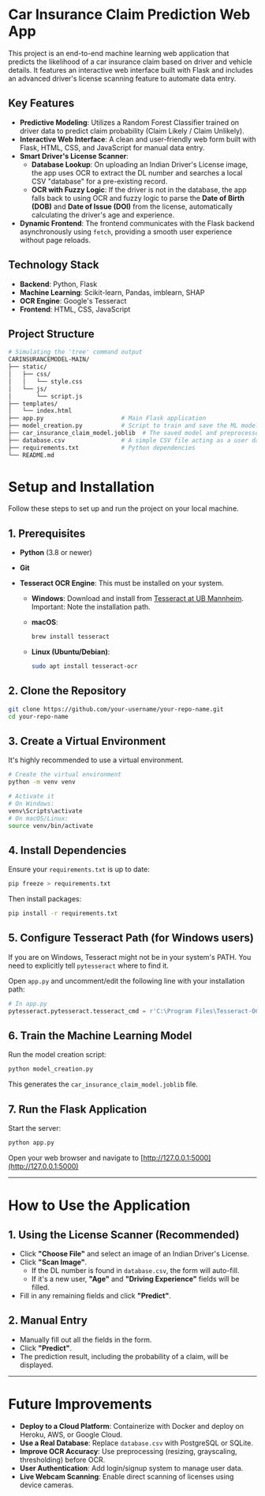 # Car Insurance Claim Prediction Web App

This project is an end-to-end machine learning web application that predicts the likelihood of a car insurance claim based on driver and vehicle details. It features an interactive web interface built with Flask and includes an advanced driver's license scanning feature to automate data entry.

<!-- You can replace this with a screenshot of your own app! -->

## Key Features

-   **Predictive Modeling**: Utilizes a Random Forest Classifier trained on driver data to predict claim probability (Claim Likely / Claim Unlikely).
-   **Interactive Web Interface**: A clean and user-friendly web form built with Flask, HTML, CSS, and JavaScript for manual data entry.
-   **Smart Driver's License Scanner**:
    -   **Database Lookup**: On uploading an Indian Driver's License image, the app uses OCR to extract the DL number and searches a local CSV "database" for a pre-existing record.
    -   **OCR with Fuzzy Logic**: If the driver is not in the database, the app falls back to using OCR and fuzzy logic to parse the **Date of Birth (DOB)** and **Date of Issue (DOI)** from the license, automatically calculating the driver's age and experience.
-   **Dynamic Frontend**: The frontend communicates with the Flask backend asynchronously using `fetch`, providing a smooth user experience without page reloads.

## Technology Stack

-   **Backend**: Python, Flask
-   **Machine Learning**: Scikit-learn, Pandas, imblearn, SHAP
-   **OCR Engine**: Google's Tesseract
-   **Frontend**: HTML, CSS, JavaScript

## Project Structure

```bash
# Simulating the 'tree' command output
CARINSURANCEMODEL-MAIN/
├── static/
│   ├── css/
│   │   └── style.css
│   └── js/
│       └── script.js
├── templates/
│   └── index.html
├── app.py                      # Main Flask application
├── model_creation.py           # Script to train and save the ML model
├── car_insurance_claim_model.joblib  # The saved model and preprocessor
├── database.csv                # A simple CSV file acting as a user database
├── requirements.txt            # Python dependencies
└── README.md
```

# Setup and Installation

Follow these steps to set up and run the project on your local machine.

## 1. Prerequisites

- **Python** (3.8 or newer)  
- **Git**  
- **Tesseract OCR Engine**: This must be installed on your system.

  - **Windows**: Download and install from [Tesseract at UB Mannheim](https://github.com/UB-Mannheim/tesseract/wiki).  
    Important: Note the installation path.

  - **macOS**:  
    ```bash
    brew install tesseract
    ```

  - **Linux (Ubuntu/Debian)**:  
    ```bash
    sudo apt install tesseract-ocr
    ```

## 2. Clone the Repository

```bash
git clone https://github.com/your-username/your-repo-name.git
cd your-repo-name
```

## 3. Create a Virtual Environment

It's highly recommended to use a virtual environment.

```bash
# Create the virtual environment
python -m venv venv

# Activate it
# On Windows:
venv\Scripts\activate
# On macOS/Linux:
source venv/bin/activate
```

## 4. Install Dependencies

Ensure your `requirements.txt` is up to date:

```bash
pip freeze > requirements.txt
```

Then install packages:

```bash
pip install -r requirements.txt
```

## 5. Configure Tesseract Path (for Windows users)

If you are on Windows, Tesseract might not be in your system's PATH. You need to explicitly tell `pytesseract` where to find it.

Open `app.py` and uncomment/edit the following line with your installation path:

```python
# In app.py
pytesseract.pytesseract.tesseract_cmd = r'C:\Program Files\Tesseract-OCR\tesseract.exe'
```

## 6. Train the Machine Learning Model

Run the model creation script:

```bash
python model_creation.py
```

This generates the `car_insurance_claim_model.joblib` file.

## 7. Run the Flask Application

Start the server:

```bash
python app.py
```

Open your web browser and navigate to [http://127.0.0.1:5000](http://127.0.0.1:5000)

---

# How to Use the Application

## 1. Using the License Scanner (Recommended)

- Click **"Choose File"** and select an image of an Indian Driver's License.
- Click **"Scan Image"**.
  - If the DL number is found in `database.csv`, the form will auto-fill.
  - If it's a new user, **"Age"** and **"Driving Experience"** fields will be filled.
- Fill in any remaining fields and click **"Predict"**.

## 2. Manual Entry

- Manually fill out all the fields in the form.
- Click **"Predict"**.
- The prediction result, including the probability of a claim, will be displayed.

---

# Future Improvements

- **Deploy to a Cloud Platform**: Containerize with Docker and deploy on Heroku, AWS, or Google Cloud.
- **Use a Real Database**: Replace `database.csv` with PostgreSQL or SQLite.
- **Improve OCR Accuracy**: Use preprocessing (resizing, grayscaling, thresholding) before OCR.
- **User Authentication**: Add login/signup system to manage user data.
- **Live Webcam Scanning**: Enable direct scanning of licenses using device cameras.
